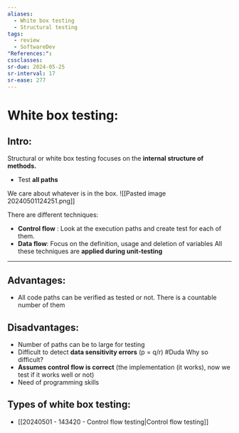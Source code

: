 ```yaml
---
aliases:
  - White box testing
  - Structural testing
tags:
  - review
  - SoftwareDev
"References:": 
cssclasses:
sr-due: 2024-05-25
sr-interval: 17
sr-ease: 277
---
```

# White box testing: 
## Intro:
Structural or white box testing focuses on the **internal structure of methods.** 
+ Test **all paths**

We care about whatever is in the box.
![[Pasted image 20240501124251.png]]

There are different techniques: 
+ **Control flow** : Look at the execution paths and create test for each of them. 
+ **Data flow**: Focus on the definition, usage and deletion of variables
All these techniques are **applied during unit-testing**
---

## Advantages: 
+ All code paths can be verified as tested or not. There is a countable number of them
## Disadvantages: 
+ Number of paths can be to large for testing
+ Difficult to detect **data sensitivity errors** (p = q/r) #Duda  Why so difficult?
+ **Assumes control flow is correct** (the implementation (it works), now we test if it works well or not) 
+ Need of programming skills 
 

## Types of white box testing: 
+ [[20240501 - 143420 - Control flow testing|Control flow testing]]